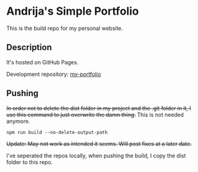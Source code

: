 # Andrija's Simple Portfolio
This is the build repo for my personal website.

## Description
It's hosted on GitHub Pages.

Development repository: [my-portfolio](https://github.com/AndrijaS37N/my-portfolio)

## Pushing
<strike>In order not to delete the dist folder in my project and the .git folder in it, I use this command to just overwrite the damn thing.</strike> This is not needed anymore.
```
npm run build --no-delete-output-path
```
<strike>Update: May not work as intended it seems. Will post fixes at a later date.</strike>

I've seperated the repos locally, when pushing the build, I copy the dist folder to this repo.
